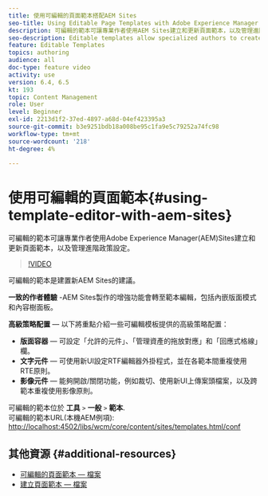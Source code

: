 ```yaml
---
title: 使用可編輯的頁面範本搭配AEM Sites
seo-title: Using Editable Page Templates with Adobe Experience Manager Sites
description: 可編輯的範本可讓專業作者使用AEM Sites建立和更新頁面範本，以及管理進階政策設定。
seo-description: Editable templates allow specialized authors to create and update page templates and manage advanced policy configurations with Adobe Experience Manager Sites.
feature: Editable Templates
topics: authoring
audience: all
doc-type: feature video
activity: use
version: 6.4, 6.5
kt: 193
topic: Content Management
role: User
level: Beginner
exl-id: 2213d1f2-37ed-4897-a68d-04ef423395a3
source-git-commit: b3e9251bdb18a008be95c1fa9e5c79252a74fc98
workflow-type: tm+mt
source-wordcount: '218'
ht-degree: 4%

---
```


# 使用可編輯的頁面範本{#using-template-editor-with-aem-sites}

可編輯的範本可讓專業作者使用Adobe Experience Manager(AEM)Sites建立和更新頁面範本，以及管理進階政策設定。

>[!VIDEO](https://video.tv.adobe.com/v/326784?quality=12&learn=on)

可編輯的範本是建置新AEM Sites的建議。

**一致的作者體驗** -AEM Sites製作的增強功能會轉至範本編輯，包括內嵌版面模式和內容樹面板。

**高級策略配置**  — 以下將重點介紹一些可編輯模板提供的高級策略配置：

* **版面容器**  — 可設定「允許的元件」、「管理資產的拖放對應」和「回應式格線」欄。
* **文字元件**  — 可使用新UI設定RTF編輯器外掛程式，並在各範本間重複使用RTE原則。
* **影像元件**  — 能夠開啟/關閉功能，例如裁切、使用新UI上傳案頭檔案，以及跨範本重複使用影像原則。

可編輯的範本位於 **工具** `>` **一般** `>` **範本**.\
可編輯的範本URL(本機AEM例項): [http://localhost:4502/libs/wcm/core/content/sites/templates.html/conf](http://localhost:4502/libs/wcm/core/content/sites/templates.html/conf)

## 其他資源 {#additional-resources}

* [可編輯的頁面範本 — 檔案](https://experienceleague.adobe.com/docs/experience-manager-65/developing/platform/templates/page-templates-editable.html)
* [建立頁面範本 — 檔案](https://experienceleague.adobe.com/docs/experience-manager-65/authoring/siteandpage/templates.html)
